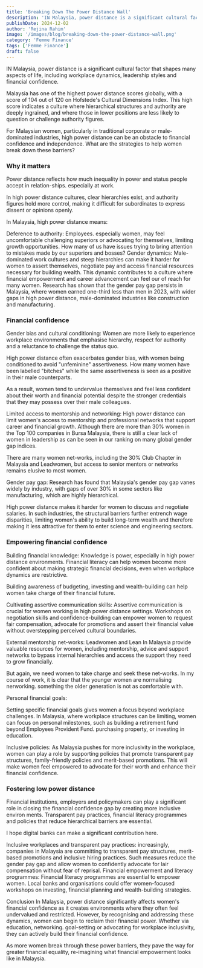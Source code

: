 ```yaml
---
title: 'Breaking Down The Power Distance Wall'
description: 'IN Malaysia, power distance is a significant cultural factor that shapes many aspects of life, including workplace dynamics, leadership styles and financial confidence...'
publishDate: 2024-12-02
author: 'Rejina Rahim'
image: '/images/blog/breaking-down-the-power-distance-wall.png'
category: 'Femme Finance'
tags: ['Femme Finance']
draft: false
---
```


IN Malaysia, power distance is a significant cultural factor that shapes many aspects of life, including workplace dynamics, leadership styles and financial confidence.

Malaysia has one of the highest power distance scores globally, with a score of 104 out of 120 on Hofstede's Cultural Dimensions Index. This high score indicates a culture where hierarchical structures and authority are deeply ingrained, and where those in lower positions are less likely to question or challenge authority figures.

For Malaysian women, particularly in traditional corporate or male-dominated industries, high power distance can be an obstacle to financial confidence and independence. What are the strategies to help women break down these barriers?

### Why it matters

Power distance reflects how much inequality in power and status people accept in relation-ships. especially at work.

In high power distance cultures, clear hierarchies exist, and authority figures hold more control, making it difficult for subordinates to express dissent or opinions openly.

In Malaysia, high power distance means:

Deference to authority: Employees. especially women, may feel uncomfortable challenging superiors or advocating for themselves, limiting growth opportunities. How many of us have issues trying to bring attention to mistakes made by our superiors and bosses?
Gender dynamics: Male-dominated work cultures and steep hierarchies can make it harder for women to assert themselves, negotiate pay and access financial resources necessary for building wealth.
This dynamic contributes to a culture where financial empowerment and career advancement can feel our of reach for many women. Research has shown that the gender pay gap persists in Malaysia, where women earned one-third less than men in 2023, with wider gaps in high power distance, male-dominated industries like construction and manufacturing.

### Financial confidence

Gender bias and cultural conditioning: Women are more likely to experience workplace environments that emphasise hierarchy, respect for authority and a reluctance to challenge the status quo.

High power distance often exacerbates gender bias, with women being conditioned to avoid "unfeminine" assertiveness. How many women have been labelled "bitches" while the same assertiveness is seen as a positive in their male counterparts.

As a result, women tend to undervalue themselves and feel less confident about their worth and financial potential despite the stronger credentials that they may possess over their male colleagues.

Limited access to mentorship and networking: High power distance can limit women's access to mentorship and professional networks that support career and financial growth. Although there are more than 30% women in the Top 100 companies in Bursa Malaysia, there is still a clear lack of women in leadership as can be seen in our ranking on many global gender gap indices.

There are many women net-works, including the 30% Club Chapter in Malaysia and Leadwomen, but access to senior mentors or networks remains elusive to most women.

Gender pay gap: Research has found that Malaysia's gender pay gap vanes widely by industry, with gaps of over 30% in some sectors like manufacturing, which are highly hierarchical.

High power distance makes it harder for women to discuss and negotiate salaries. In such industries, the structural barriers further entrench wage disparities, limiting women's ability to build long-term wealth and therefore making it less attractive for them to enter science and engineering sectors.

### Empowering financial confidence

Building financial knowledge: Knowledge is power, especially in high power distance environments. Financial literacy can help women become more confident about making strategic financial decisions, even when workplace dynamics are restrictive.

Building awareness of budgeting, investing and wealth-building can help women take charge of their financial future.

Cultivating assertive communication skills: Assertive communication is crucial for women working in high power distance settings. Workshops on negotiation skills and confidence-building can empower women to request fair compensation, advocate for promotions and assert their financial value without overstepping perceived cultural boundaries.

External mentorship net-works: Leadwomen and Lean In Malaysia provide valuable resources for women, including mentorship, advice and support networks to bypass internal hierarchies and access the support they need to grow financially.

But again, we need women to take charge and seek these net-works. In my course of work, it is clear that the younger women are normalising nerworking. something the older generation is not as comfortable with.

Personal financial goals:

Setting specific financial goals gives women a focus beyond workplace challenges. In Malaysia, where workplace structures can be limiting, women can focus on personal milestones, such as building a retirement fund beyond Employees Provident Fund. purchasing property, or investing in education.

Inclusive policies: As Malaysia pushes for more inclusivity in the workplace, women can play a role by supporting policies that promote transparent pay structures, family-friendly policies and merit-based promotions. This will make women feel empowered to advocate for their worth and enhance their financial confidence.

### Fostering low power distance

Financial institutions, employers and policymakers can play a significant role in closing the financial confidence gap by creating more inclusive environ ments. Transparent pay practices, financial literacy programmes and policies that reduce hierarchical barriers are essential.

I hope digital banks can make a significant contribution here.

Inclusive workplaces and transparent pay practices: increasingly, companies in Malaysia are committing to transparent pay structures, merit-based promotions and inclusive hiring practices. Such measures reduce the gender pay gap and allow women to confidently advocate for lair compensation without fear of reprisal.
Financial empowerment and literacy programmes: Financial literacy programmes are essential to empower women. Local banks and organisations could offer women-focused workshops on investing, financial planning and wealth-building strategies.

Conclusion
In Malaysia, power distance significantly affects women's financial confidence as it creates environments where they often feel undervalued and restricted. However, by recognising and addressing these dynamics, women can begin to reclaim their financial power. Whether via education, networking. goal-setting or advocating for workplace inclusivity, they can actively build their financial confidence.

As more women break through these power barriers, they pave the way for greater financial equality, re-imagining what financial empowerment looks like in Malaysia.
